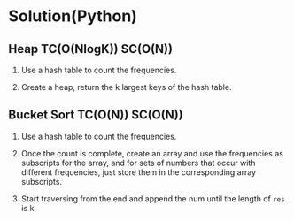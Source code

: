 # Solution(Python)

## Heap TC(O(NlogK)) SC(O(N))
1. Use a hash table to count the frequencies.

2. Create a heap, return the k largest keys of the hash table.


## Bucket Sort TC(O(N)) SC(O(N))
1. Use a hash table to count the frequencies.

2. Once the count is complete, create an array and use the frequencies as subscripts for the array, and for sets of numbers that occur with different frequencies, just store them in the corresponding array subscripts.

3. Start traversing from the end and append the num until the length of `res` is k.
